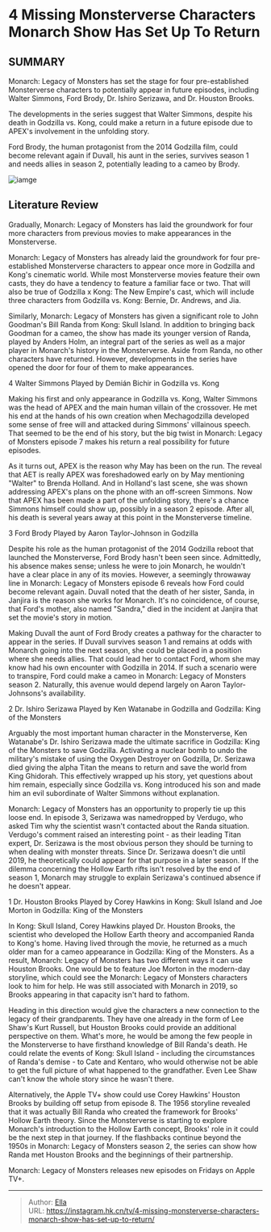 # 4 Missing Monsterverse Characters Monarch Show Has Set Up To Return


## SUMMARY 


 Monarch: Legacy of Monsters has set the stage for four pre-established Monsterverse characters to potentially appear in future episodes, including Walter Simmons, Ford Brody, Dr. Ishiro Serizawa, and Dr. Houston Brooks. 
 
 The developments in the series suggest that Walter Simmons, despite his death in Godzilla vs. Kong, could make a return in a future episode due to APEX&#39;s involvement in the unfolding story. 

 Ford Brody, the human protagonist from the 2014 Godzilla film, could become relevant again if Duvall, his aunt in the series, survives season 1 and needs allies in season 2, potentially leading to a cameo by Brody. 

![iamge](https://static1.srcdn.com/wordpress/wp-content/uploads/2024/01/monarch-legacy-monsters-missing-characters-return.jpg)

## Literature Review
Gradually, Monarch: Legacy of Monsters has laid the groundwork for four more characters from previous movies to make appearances in the Monsterverse.




Monarch: Legacy of Monsters has already laid the groundwork for four pre-established Monsterverse characters to appear once more in Godzilla and Kong&#39;s cinematic world. While most Monsterverse movies feature their own casts, they do have a tendency to feature a familiar face or two. That will also be true of Godzilla x Kong: The New Empire&#39;s cast, which will include three characters from Godzilla vs. Kong: Bernie, Dr. Andrews, and Jia.


Similarly, Monarch: Legacy of Monsters has given a significant role to John Goodman&#39;s Bill Randa from Kong: Skull Island. In addition to bringing back Goodman for a cameo, the show has made its younger version of Randa, played by Anders Holm, an integral part of the series as well as a major player in Monarch&#39;s history in the Monsterverse. Aside from Randa, no other characters have returned. However, developments in the series have opened the door for four of them to make appearances.




 4  Walter Simmons 
Played by Demián Bichir in Godzilla vs. Kong
        

Making his first and only appearance in Godzilla vs. Kong, Walter Simmons was the head of APEX and the main human villain of the crossover. He met his end at the hands of his own creation when Mechagodzilla developed some sense of free will and attacked during Simmons&#39; villainous speech. That seemed to be the end of his story, but the big twist in Monarch: Legacy of Monsters episode 7 makes his return a real possibility for future episodes.


As it turns out, APEX is the reason why May has been on the run. The reveal that AET is really APEX was foreshadowed early on by May mentioning &#34;Walter&#34; to Brenda Holland. And in Holland&#39;s last scene, she was shown addressing APEX&#39;s plans on the phone with an off-screen Simmons. Now that APEX has been made a part of the unfolding story, there&#39;s a chance Simmons himself could show up, possibly in a season 2 episode. After all, his death is several years away at this point in the Monsterverse timeline.




 3  Ford Brody 
Played by Aaron Taylor-Johnson in Godzilla
        

Despite his role as the human protagonist of the 2014 Godzilla reboot that launched the Monsterverse, Ford Brody hasn&#39;t been seen since. Admittedly, his absence makes sense; unless he were to join Monarch, he wouldn&#39;t have a clear place in any of its movies. However, a seemingly throwaway line in Monarch: Legacy of Monsters episode 6 reveals how Ford could become relevant again. Duvall noted that the death of her sister, Sanda, in Janjira is the reason she works for Monarch. It&#39;s no coincidence, of course, that Ford&#39;s mother, also named &#34;Sandra,&#34; died in the incident at Janjira that set the movie&#39;s story in motion.


Making Duvall the aunt of Ford Brody creates a pathway for the character to appear in the series. If Duvall survives season 1 and remains at odds with Monarch going into the next season, she could be placed in a position where she needs allies. That could lead her to contact Ford, whom she may know had his own encounter with Godzilla in 2014. If such a scenario were to transpire, Ford could make a cameo in Monarch: Legacy of Monsters season 2. Naturally, this avenue would depend largely on Aaron Taylor-Johnsons&#39;s availability.




 2  Dr. Ishiro Serizawa 
Played by Ken Watanabe in Godzilla and Godzilla: King of the Monsters
        

Arguably the most important human character in the Monsterverse, Ken Watanabe&#39;s Dr. Ishiro Serizawa made the ultimate sacrifice in Godzilla: King of the Monsters to save Godzilla. Activating a nuclear bomb to undo the military&#39;s mistake of using the Oxygen Destroyer on Godzilla, Dr. Serizawa died giving the alpha Titan the means to return and save the world from King Ghidorah. This effectively wrapped up his story, yet questions about him remain, especially since Godzilla vs. Kong introduced his son and made him an evil subordinate of Walter Simmons without explanation.


Monarch: Legacy of Monsters has an opportunity to properly tie up this loose end. In episode 3, Serizawa was namedropped by Verdugo, who asked Tim why the scientist wasn&#39;t contacted about the Randa situation. Verdugo&#39;s comment raised an interesting point - as their leading Titan expert, Dr. Serizawa is the most obvious person they should be turning to when dealing with monster threats. Since Dr. Serizawa doesn&#39;t die until 2019, he theoretically could appear for that purpose in a later season. If the dilemma concerning the Hollow Earth rifts isn&#39;t resolved by the end of season 1, Monarch may struggle to explain Serizawa&#39;s continued absence if he doesn&#39;t appear.


 1  Dr. Houston Brooks 
Played by Corey Hawkins in Kong: Skull Island and Joe Morton in Godzilla: King of the Monsters
        

In Kong: Skull Island, Corey Hawkins played Dr. Houston Brooks, the scientist who developed the Hollow Earth theory and accompanied Randa to Kong&#39;s home. Having lived through the movie, he returned as a much older man for a cameo appearance in Godzilla: King of the Monsters. As a result, Monarch: Legacy of Monsters has two different ways it can use Houston Brooks. One would be to feature Joe Morton in the modern-day storyline, which could see the Monarch: Legacy of Monsters characters look to him for help. He was still associated with Monarch in 2019, so Brooks appearing in that capacity isn&#39;t hard to fathom.


Heading in this direction would give the characters a new connection to the legacy of their grandparents. They have one already in the form of Lee Shaw&#39;s Kurt Russell, but Houston Brooks could provide an additional perspective on them. What&#39;s more, he would be among the few people in the Monsterverse to have firsthand knowledge of Bill Randa&#39;s death. He could relate the events of Kong: Skull Island - including the circumstances of Randa&#39;s demise - to Cate and Kentaro, who would otherwise not be able to get the full picture of what happened to the grandfather. Even Lee Shaw can&#39;t know the whole story since he wasn&#39;t there.


Alternatively, the Apple TV&#43; show could use Corey Hawkins&#39; Houston Brooks by building off setup from episode 8. The 1956 storyline revealed that it was actually Bill Randa who created the framework for Brooks&#39; Hollow Earth theory. Since the Monsterverse is starting to explore Monarch&#39;s introduction to the Hollow Earth concept, Brooks&#39; role in it could be the next step in that journey. If the flashbacks continue beyond the 1950s in Monarch: Legacy of Monsters season 2, the series can show how Randa met Houston Brooks and the beginnings of their partnership.

Monarch: Legacy of Monsters releases new episodes on Fridays on Apple TV&#43;. 


---

> Author: [Ella](https://instagram.hk.cn/)  
> URL: https://instagram.hk.cn/tv/4-missing-monsterverse-characters-monarch-show-has-set-up-to-return/  

